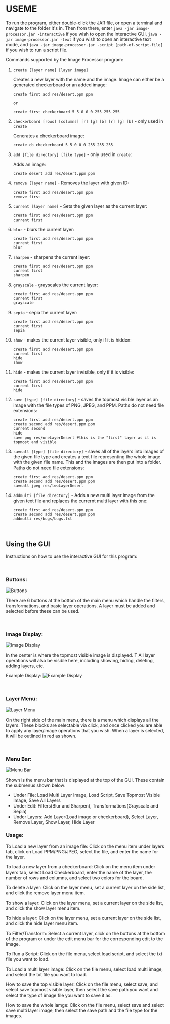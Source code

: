 # USEME

To run the program, either double-click the JAR file, or open a terminal and navigate to the folder
it's in. Then from there, enter `java -jar image-processor.jar -interactive` if you wish to open 
the interactive GUI, `java -jar image-processor.jar -text` if you wish to open an 
interactive text mode, and `java -jar image-processor.jar -script [path-of-script-file]` if you wish
to run a script file.

Commands supported by the Image Processor program:

1. `create [layer name] [layer image]`

   Creates a new layer with the name and the image. Image can either be a generated checkerboard or
   an added image:

    ```
    create first add res/desert.ppm ppm
   
   or

    create first checkerboard 5 5 0 0 0 255 255 255
    ```


2. `checkerboard [rows] [columns] [r] [g] [b] [r] [g] [b]` - only used in `create`

   Generates a checkerboard image:

    ```
    create cb checkerboard 5 5 0 0 0 255 255 255
    ```


3. `add [file directory] [file type]` - only used in `create`:

   Adds an image:

    ```
    create desert add res/desert.ppm ppm
    ```

4. `remove [layer name]` - Removes the layer with given ID:

    ```
    create first add res/desert.ppm ppm
    remove first
    ```

4. `current [layer name]` - Sets the given layer as the current layer:

    ```
    create first add res/desert.ppm ppm
    current first
    ```

5. `blur` - blurs the current layer:

    ```
    create first add res/desert.ppm ppm
    current first
    blur
    ```

6. `sharpen` - sharpens the current layer:

    ```
    create first add res/desert.ppm ppm
    current first
    sharpen
    ```

7. `grayscale` - grayscales the current layer:

    ```
    create first add res/desert.ppm ppm
    current first
    grayscale
    ```

8. `sepia` - sepia the current layer:

    ```
    create first add res/desert.ppm ppm
    current first
    sepia
    ```

9. `show` - makes the current layer visible, only if it is hidden:

    ```
    create first add res/desert.ppm ppm
    current first
    hide
    show
    ```

10. `hide` - makes the current layer invisible, only if it is visible:

    ```
    create first add res/desert.ppm ppm
    current first
    hide
    ```

11. `save [type] [file directory]` - saves the topmost visible layer as an image with the file types
    of PNG, JPEG, and PPM. Paths do not need file extensions:

    ```
    create first add res/desert.ppm ppm
    create second add res/desert.ppm ppm
    current second
    hide
    save png res/oneLayerDesert #this is the "first" layer as it is topmost and visible
    ```

12. `saveall [type] [file directory]` - saves all of the layers into images of the given file type
    and creates a text file representing the whole image with the given file name. This and the
    images are then put into a folder. Paths do not need file extensions:

    ```
    create first add res/desert.ppm ppm
    create second add res/desert.ppm ppm
    saveall jpeg res/twoLayerDesert
    ```


13. `addmulti [file directory]` - Adds a new multi layer image from the given text file and replaces
    the currernt multi layer with this one:

    ```
    create first add res/desert.ppm ppm
    create second add res/desert.ppm ppm
    addmulti res/bugs/bugs.txt
    ```
    
&nbsp;

## Using the GUI

Instructions on how to use the interactive GUI for this program:

&nbsp;

### Buttons:

![Buttons](USEME%20Images/buttons.png)

There are 6 buttons at the bottom of the main menu which handle the filters, transformations, 
and basic layer operations. A layer must be added and selected before these can be used.

&nbsp;

### Image Display:

![Image Display](USEME%20Images/image%20display.png)

In the center is where the topmost visible image is displayed. T All layer operations will also be visible here,
including showing, hiding, deleting, adding layers, etc.

Example Display:
![Example Display](USEME%20Images/example%20display.png)

&nbsp;

### Layer Menu:

![Layer Menu](USEME%20Images/layer%20menu.png)

On the right side of the main menu, there is a menu which displays all the layers.
These blocks are selectable via click, and once clicked you are able to apply any layer/image
operations that you wish. When a layer is selected, it will be outlined in red as shown.

&nbsp;

### Menu Bar:

![Menu Bar](USEME%20Images/menu%20bar.png)

Shown is the menu bar that is displayed at the top of the GUI.
These contain the submenus shown below:
- Under File: Load Multi Layer Image, Load Script, Save Topmost Visible Image, Save All Layers
- Under Edit: Filters(Blur and Sharpen), Transformations(Grayscale and Sepia)
- Under Layers: Add Layer(Load image or checkerboard), Select Layer, Remove Layer, Show Layer, Hide Layer

### Usage:

To Load a new layer from an image file:
Click on the menu item under layers tab, click on Load PPM/PNG/JPEG, select the file, and enter the name for the layer.

To load a new layer from a checkerboard:
Click on the menu item under layers tab, select Load Checkerboard, enter the name of the layer, the number of rows and columns, and select two colors for the board.

To delete a layer:
Click on the layer menu, set a current layer on the side list, and click the remove layer menu item.

To show a layer:
Click on the layer menu, set a current layer on the side list, and click the show layer menu item.

To hide a layer:
Click on the layer menu, set a current layer on the side list, and click the hide layer menu item.

To Filter/Transform:
Select a current layer, click on the buttons at the bottom of the program or under the edit menu bar for the corresponding edit to the image.

To Run a Script:
Click on the file menu, select load script, and select the txt file you want to load.

To Load a multi layer image:
Click on the file menu, select load multi image, and select the txt file you want to load.

How to save the top visible layer:
Click on the file menu, select save, and select save topmost visible layer, then select the save path you want and select the type of image file you want to save it as.

How to save the whole iamge:
Click on the file menu, select save and select save multi layer image, then select the save path and the file type for the images.




